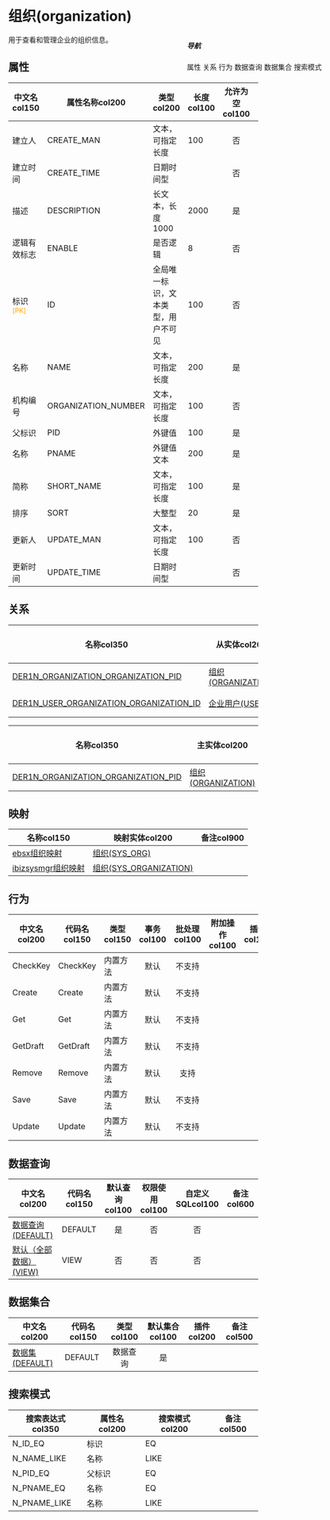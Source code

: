 # 组织(organization)  <!-- {docsify-ignore-all} -->


用于查看和管理企业的组织信息。


## 属性
|    中文名col150 | 属性名称col200           | 类型col200     | 长度col100    |允许为空col100    |  备注col500  |
| --------   |------------| -----  | -----  | :----: | -------- |
|建立人|CREATE_MAN|文本，可指定长度|100|否||
|建立时间|CREATE_TIME|日期时间型||否||
|描述|DESCRIPTION|长文本，长度1000|2000|是||
|逻辑有效标志|ENABLE|是否逻辑|8|否||
|标识<sup class="footnote-symbol"><font color=orange>[PK]</font></sup>|ID|全局唯一标识，文本类型，用户不可见|100|否||
|名称|NAME|文本，可指定长度|200|是||
|机构编号|ORGANIZATION_NUMBER|文本，可指定长度|100|否||
|父标识|PID|外键值|100|是||
|名称|PNAME|外键值文本|200|是||
|简称|SHORT_NAME|文本，可指定长度|100|是||
|排序|SORT|大整型|20|是||
|更新人|UPDATE_MAN|文本，可指定长度|100|否||
|更新时间|UPDATE_TIME|日期时间型||否||


## 关系

<el-row>
<el-tabs v-model="show_der">
<el-tab-pane label="主关系" name="major">

| 名称col350     |   从实体col200 | 关系类型col200     |   备注col500  |
| -------- |---------- |------------|----- |
|[DER1N_ORGANIZATION_ORGANIZATION_PID](der/DER1N_ORGANIZATION_ORGANIZATION_PID)|[组织(ORGANIZATION)](module/Base/organization)|1:N关系||
|[DER1N_USER_ORGANIZATION_ORGANIZATION_ID](der/DER1N_USER_ORGANIZATION_ORGANIZATION_ID)|[企业用户(USER)](module/Base/user)|1:N关系||


</el-tab-pane>
<el-tab-pane label="从关系" name="minor">

|  名称col350   | 主实体col200   | 关系类型col200   |    备注col500  |
| -------- |---------- |-----------|----- |
|[DER1N_ORGANIZATION_ORGANIZATION_PID](der/DER1N_ORGANIZATION_ORGANIZATION_PID)|[组织(ORGANIZATION)](module/Base/organization)|1:N关系||

</el-tab-pane>
</el-tabs>
</el-row>

## 映射
| 名称col150    | 映射实体col200   | 备注col900  |
| -------- |----------  |----- |
|[ebsx组织映射](module/Base/organization/demap/DEMap)|[组织(SYS_ORG)](module/ebsx/SysOrganization)||
|[ibizsysmgr组织映射](module/Base/organization/demap/DEMap2)|[组织(SYS_ORGANIZATION)](module/ibizsysmgr/sys_organization)||

## 行为
| 中文名col200    | 代码名col150    | 类型col150    | 事务col100   | 批处理col100   | 附加操作col100  | 插件col150    |  备注col300  |
| -------- |---------- |----------- |:----:|:----:|---------| ----- | ----- |
|CheckKey|CheckKey|内置方法|默认|不支持||||
|Create|Create|内置方法|默认|不支持||||
|Get|Get|内置方法|默认|不支持||||
|GetDraft|GetDraft|内置方法|默认|不支持||||
|Remove|Remove|内置方法|默认|支持||||
|Save|Save|内置方法|默认|不支持||||
|Update|Update|内置方法|默认|不支持||||

## 数据查询
| 中文名col200    | 代码名col150    | 默认查询col100 | 权限使用col100 | 自定义SQLcol100 |  备注col600|
| --------  | --------   | :----:  |:----:  | :----:  |----- |
|[数据查询(DEFAULT)](module/Base/organization/query/Default)|DEFAULT|是|否 |否 ||
|[默认（全部数据）(VIEW)](module/Base/organization/query/View)|VIEW|否|否 |否 ||

## 数据集合
| 中文名col200  | 代码名col150  | 类型col100 | 默认集合col100 |   插件col200|   备注col500|
| --------  | --------   | :----:   | :----:   | ----- |----- |
|[数据集(DEFAULT)](module/Base/organization/dataset/Default)|DEFAULT|数据查询|是|||

## 搜索模式
|   搜索表达式col350   |    属性名col200    |    搜索模式col200        |备注col500  |
| -------- |------------|------------|------|
|N_ID_EQ|标识|EQ||
|N_NAME_LIKE|名称|LIKE||
|N_PID_EQ|父标识|EQ||
|N_PNAME_EQ|名称|EQ||
|N_PNAME_LIKE|名称|LIKE||

<div style="display: block; overflow: hidden; position: fixed; top: 140px; right: 100px;">

##### 导航
<el-anchor >
<el-anchor-link :href="`#/module/Base/organization?id=属性`">
  属性
</el-anchor-link>
<el-anchor-link :href="`#/module/Base/organization?id=关系`">
  关系
</el-anchor-link>
<el-anchor-link :href="`#/module/Base/organization?id=行为`">
  行为
</el-anchor-link>
<el-anchor-link :href="`#/module/Base/organization?id=数据查询`">
  数据查询
</el-anchor-link>
<el-anchor-link :href="`#/module/Base/organization?id=数据集合`">
  数据集合
</el-anchor-link>
<el-anchor-link :href="`#/module/Base/organization?id=搜索模式`">
  搜索模式
</el-anchor-link>
</el-anchor>
</div>

<script>
 const { createApp } = Vue
  createApp({
    data() {
      return {
show_der:'major',


      }
    },
    methods: {
    }
  }).use(ElementPlus).mount('#app')
</script>